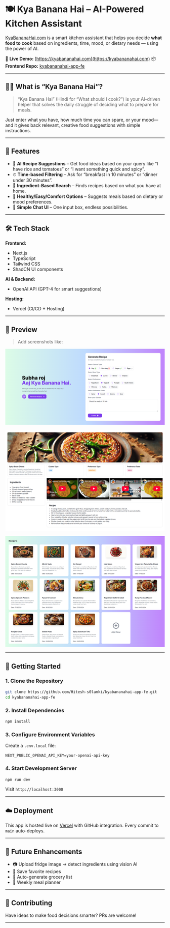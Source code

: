 # 🍽️ Kya Banana Hai – AI-Powered Kitchen Assistant

[KyaBananaHai.com](https://kyabananahai.com) is a smart kitchen assistant that helps you decide **what food to cook** based on ingredients, time, mood, or dietary needs — using the power of AI.

🎥 **Live Demo:** [https://kyabananahai.com](https://kyabananahai.com)
📦 **Frontend Repo:** [kyabananahai-app-fe](https://github.com/Hitesh-s0lanki/kyabananahai-app-fe)

---

## 👨‍🍳 What is “Kya Banana Hai”?

> “Kya Banana Hai” (Hindi for “What should I cook?”) is your AI-driven helper that solves the daily struggle of deciding what to prepare for meals.

Just enter what you have, how much time you can spare, or your mood—and it gives back relevant, creative food suggestions with simple instructions.

---

## 🍲 Features

- 🧠 **AI Recipe Suggestions** – Get food ideas based on your query like “I have rice and tomatoes” or “I want something quick and spicy”.
- ⏱ **Time-based Filtering** – Ask for “breakfast in 10 minutes” or “dinner under 30 minutes”.
- 🍴 **Ingredient-Based Search** – Finds recipes based on what you have at home.
- 🥗 **Healthy/Easy/Comfort Options** – Suggests meals based on dietary or mood preferences.
- 💬 **Simple Chat UI** – One input box, endless possibilities.

---

## 🛠 Tech Stack

**Frontend:**

- Next.js
- TypeScript
- Tailwind CSS
- ShadCN UI components

**AI & Backend:**

- OpenAI API (GPT-4 for smart suggestions)

**Hosting:**

- Vercel (CI/CD + Hosting)

---

## 📸 Preview

> Add screenshots like:

![Prompt Input](images/home.png)

![AI Suggestion](images/recipe.png)

![AI Suggested Recipe](images/recipes.png)

---

## 🚀 Getting Started

### 1. Clone the Repository

```bash
git clone https://github.com/Hitesh-s0lanki/kyabananahai-app-fe.git
cd kyabananahai-app-fe
```

### 2. Install Dependencies

```bash
npm install
```

### 3. Configure Environment Variables

Create a `.env.local` file:

```env
NEXT_PUBLIC_OPENAI_API_KEY=your-openai-api-key
```

### 4. Start Development Server

```bash
npm run dev
```

Visit `http://localhost:3000`

---

## ☁️ Deployment

This app is hosted live on [Vercel](https://vercel.com) with GitHub integration. Every commit to `main` auto-deploys.

---

## 🔮 Future Enhancements

- 📷 Upload fridge image → detect ingredients using vision AI
- 📝 Save favorite recipes
- 🛒 Auto-generate grocery list
- 📆 Weekly meal planner

---

## 🤝 Contributing

Have ideas to make food decisions smarter? PRs are welcome!

---
